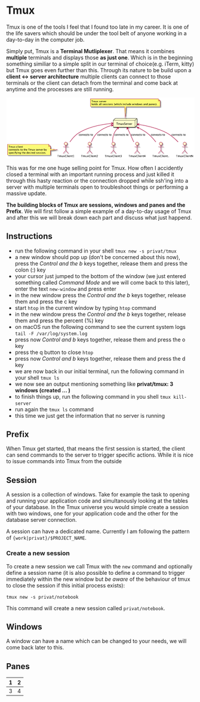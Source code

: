 # Tmux
Tmux is one of the tools I feel that I found too late in my career. It is one of the life savers which should be under the tool belt of anyone working in a day-to-day in the computer job.

Simply put, Tmux is a **Terminal Mutliplexer**. That means it combines **multiple** terminals and displays those **as just one**. Which is in the beginning something similiar to a simple split in our terminal of choice(e.g. iTerm, kitty)  but Tmux goes even further than this. Through its nature to be build upon a **client <-> server architecture** multiple clients can connect to those terminals or the client can detach from the terminal and come back at anytime and the processes are still running.

![Client-Server Architecture](client_server_architecture.png)

This was for me one huge selling point for Tmux. How often I accidently closed a terminal with an important running process and just killed it through this hasty reaction or the connection dropped while ssh'ing into a server with multiple terminals open to troubleshoot things or performing a massive update.

**The building blocks of Tmux are sessions, windows and panes and the Prefix**. We will first follow a simple example of a day-to-day usage of Tmux and after this we will break down each part and discuss what just happend.

## Instructions

- run the following command in your shell `tmux new -s privat/tmux`
- a new window should pop up (don't be concerned about this now), press the *Control and the b* keys together, release them and press the colon (:) key
- your cursor just jumped to the bottom of the window (we just entered something called *Command Mode* and we will come back to this later), enter the text `new-window` and press enter
- in the new window press the *Control and the b* keys together, release them and press the c key
- start `htop` in the current window by typing `htop` command
- in the new window press the *Control and the b* keys together, release them and press the percent (%) key
- on macOS run the following command to see the current system logs `tail -F /var/log/system.log`
- press now  *Control and b* keys together, release them and press the o key
- press the q button to close `htop`
- press now  *Control and b* keys together, release them and press the d key
- we are now back in our initial terminal, run the following command in your shell `tmux ls`
- we now see an output mentioning something like **privat/tmux: 3 windows (created ... )**
- to finish things up, run the following command in you shell `tmux kill-server`
- run again the `tmux ls` command
- this time we just get the information that no server is running

## Prefix
When Tmux get started, that means the first session is started, the client can send commands to the server to trigger specific actions. While it is nice to issue commands into Tmux from the outside 

## Session
A session is a collection of windows. Take for example the task to opening and running your application code and simultanously looking at the tables of your database. In the Tmux universe you would simple create a session with two windows, one for your application code and the other for the database server connection.

A session can have a dedicated name. Currently I am following the pattern of `{work|privat}/$PROJECT_NAME`.

### Create a new session
To create a new session we call Tmux with the `new` command and optionally define a session name (it is also possible to define a command to trigger immediately within the new window but *be aware* of the behaviour of tmux to close the session if this initial process exists):

```
tmux new -s privat/notebook
```

This command will create a new session called `privat/notebook`.

## Windows
A window can have a name which can be changed to your needs, we will come back later to this.

## Panes
| 1 | 2 |
|---|---|
| 3 | 4 |
